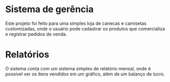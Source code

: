 # Sistema de gerência

Este projeto foi feito para uma simples loja de canecas e camisetas customizadas, onde o usuário pode cadastrar os produtos que comercializa e registrar pedidos de venda.

# Relatórios

O sistema conta com um sistema simples de relatório mensal, onde é possível ver os ítens vendidos em um gráfico, além de um balanço de lucro.
